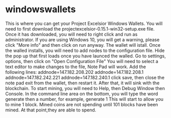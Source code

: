 # windowswallets

This is where you can get your Project Excelsior Windows Wallets. 
You will need to first download the projectexcelsior-0.15.1-win32-setup.exe file.
Once it has downloaded, you will need to right click and run as administrator. 
If you are using Windows 10, you will get a warning, please click "More info" and then click on run anyway.
The wallet will istall. 
Once the walled installs, you will need to add nodes to the configuration file.
Hide the pop up that first loads once you have launced the walled.
Go to settings, options, then click on "Open Configuration File"
You will need to select a text editor to make changes to the file, Note Pad will work. 
Add the following lines:
addnode=147.182.208.202
addnode=147.182.208.1
addnode=147.182.242.221
addnode=147.182.240.1
click save, then close the note pad
exit from the wallet, then restart it. 
After that, it will sink with the blockchain.
To start mining, you will need to Help, then Debug Window then Console.
In the command line area on the bottom, you will type the word generate then a number, for example, generate 1
This will start to allow you to mine 1 block. 
Mined coins are not spending until 101 blocks have been mined. At that point,they are able to spend. 
